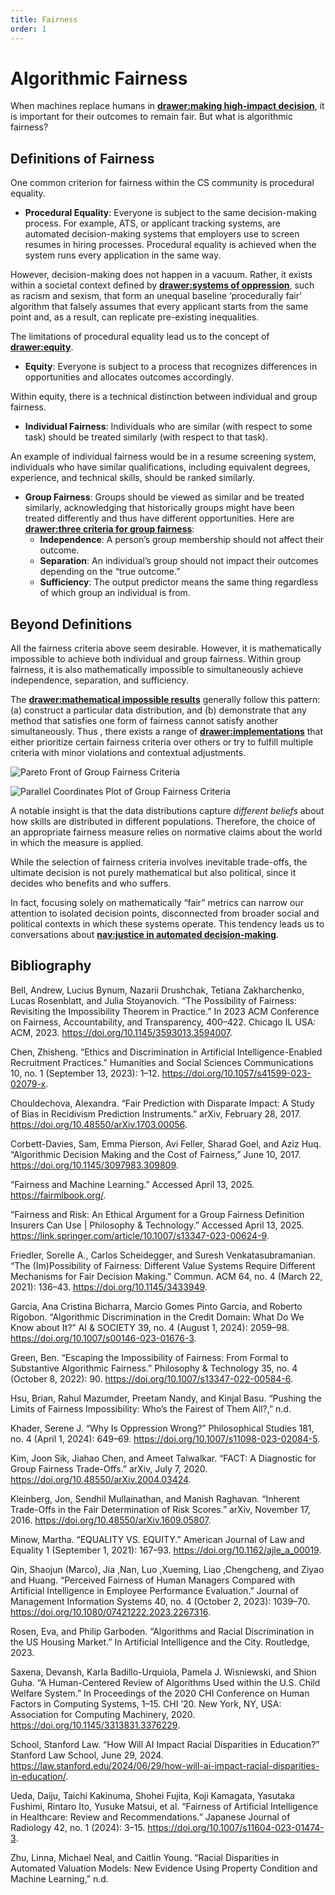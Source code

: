 ```yaml
---
title: Fairness
order: 1
---
```

# Algorithmic Fairness

When machines replace humans in **[drawer:making high-impact decision](high-impact-decision)**, it is important for their outcomes to remain fair. But what is algorithmic fairness?

## Definitions of Fairness
One common criterion for fairness within the  CS community is procedural equality. 

- **Procedural Equality**: Everyone is subject to the same decision-making process. For example, ATS, or applicant tracking systems, are automated decision-making systems that employers use to screen resumes in hiring processes. Procedural equality is achieved when the system runs every application in the same way. 

However, decision-making does not happen in a vacuum. Rather, it exists within a societal context defined by **[drawer:systems of oppression](systems-of-oppression)**, such as racism and sexism, that form an unequal baseline ‘procedurally fair’ algorithm that falsely assumes that every applicant starts from the same point and, as a result,  can replicate pre-existing inequalities. 

The limitations of procedural equality lead us to the concept of **[drawer:equity](equity)**.

- **Equity**: Everyone is subject to a process that recognizes differences in opportunities and allocates outcomes accordingly.

Within equity, there is a technical distinction between individual and group fairness.

- **Individual Fairness**: Individuals who are similar (with respect to some task) should be treated similarly (with respect to that task). 

An example of individual fairness would be in a resume screening system, individuals who have similar qualifications, including equivalent degrees, experience, and technical skills, should be ranked similarly. 

- **Group Fairness**: Groups should be viewed as similar and be treated similarly, acknowledging that historically groups might have been treated differently and thus have different opportunities. Here are **[drawer:three criteria for group fairness](three-criteria)**:
  - **Independence**: A person’s group membership should not affect their outcome. 
  - **Separation**: An individual’s group should not impact their outcomes depending on the “true outcome.”  
  - **Sufficiency**: The output predictor means the same thing regardless of which group an individual is from. 

## Beyond Definitions

All the fairness criteria above seem desirable. However, it is mathematically impossible to achieve both individual and group fairness. Within group fairness, it is also mathematically impossible to simultaneously achieve independence, separation, and sufficiency. 

The **[drawer:mathematical impossible results](mathematical-impossibility)** generally follow this pattern:  (a) construct a particular data distribution, and (b) demonstrate that any method that satisfies one form of fairness cannot satisfy another simultaneously. Thus , there exists  a range of **[drawer:implementations](implementations)** that either prioritize  certain fairness criteria over others or try to fulfill multiple criteria with minor violations and contextual adjustments. 

![Pareto Front of Group Fairness Criteria](/srch-s25/src/assets/primer-photos/fairness1.png)

![Parallel Coordinates Plot of Group Fairness Criteria](/srch-s25/src/assets/primer-photos/fairness2.png)

A notable insight is that the data distributions capture *different beliefs* about how skills are distributed in different populations. Therefore, the choice of an appropriate fairness measure relies on normative claims about the world in which the measure is applied. 

While the selection of fairness criteria involves inevitable trade-offs, the ultimate decision is not purely mathematical but also political, since it decides who benefits and who suffers. 

In fact, focusing solely on mathematically “fair” metrics can narrow our attention to isolated decision points, disconnected from broader social and political contexts in which these systems operate. This tendency leads us to conversations about **[nav:justice in automated decision-making](justice)**. 

## Bibliography
Bell, Andrew, Lucius Bynum, Nazarii Drushchak, Tetiana Zakharchenko, Lucas Rosenblatt, and Julia Stoyanovich. “The Possibility of Fairness: Revisiting the Impossibility Theorem in Practice.” In 2023 ACM Conference on Fairness, Accountability, and Transparency, 400–422. Chicago IL USA: ACM, 2023. https://doi.org/10.1145/3593013.3594007.

Chen, Zhisheng. “Ethics and Discrimination in Artificial Intelligence-Enabled Recruitment Practices.” Humanities and Social Sciences Communications 10, no. 1 (September 13, 2023): 1–12. https://doi.org/10.1057/s41599-023-02079-x.

Chouldechova, Alexandra. “Fair Prediction with Disparate Impact: A Study of Bias in Recidivism Prediction Instruments.” arXiv, February 28, 2017. https://doi.org/10.48550/arXiv.1703.00056.

Corbett-Davies, Sam, Emma Pierson, Avi Feller, Sharad Goel, and Aziz Huq. “Algorithmic Decision Making and the Cost of Fairness,” June 10, 2017. https://doi.org/10.1145/3097983.309809.

“Fairness and Machine Learning.” Accessed April 13, 2025. https://fairmlbook.org/.

“Fairness and Risk: An Ethical Argument for a Group Fairness Definition Insurers Can Use | Philosophy & Technology.” Accessed April 13, 2025. https://link.springer.com/article/10.1007/s13347-023-00624-9.

Friedler, Sorelle A., Carlos Scheidegger, and Suresh Venkatasubramanian. “The (Im)Possibility of Fairness: Different Value Systems Require Different Mechanisms for Fair Decision Making.” Commun. ACM 64, no. 4 (March 22, 2021): 136–43. https://doi.org/10.1145/3433949.

Garcia, Ana Cristina Bicharra, Marcio Gomes Pinto Garcia, and Roberto Rigobon. “Algorithmic Discrimination in the Credit Domain: What Do We Know about It?” AI & SOCIETY 39, no. 4 (August 1, 2024): 2059–98. https://doi.org/10.1007/s00146-023-01676-3.

Green, Ben. “Escaping the Impossibility of Fairness: From Formal to Substantive Algorithmic Fairness.” Philosophy & Technology 35, no. 4 (October 8, 2022): 90. https://doi.org/10.1007/s13347-022-00584-6.

Hsu, Brian, Rahul Mazumder, Preetam Nandy, and Kinjal Basu. “Pushing the Limits of Fairness Impossibility: Who’s the Fairest of Them All?,” n.d.

Khader, Serene J. “Why Is Oppression Wrong?” Philosophical Studies 181, no. 4 (April 1, 2024): 649–69. https://doi.org/10.1007/s11098-023-02084-5.

Kim, Joon Sik, Jiahao Chen, and Ameet Talwalkar. “FACT: A Diagnostic for Group Fairness Trade-Offs.” arXiv, July 7, 2020. https://doi.org/10.48550/arXiv.2004.03424.

Kleinberg, Jon, Sendhil Mullainathan, and Manish Raghavan. “Inherent Trade-Offs in the Fair Determination of Risk Scores.” arXiv, November 17, 2016. https://doi.org/10.48550/arXiv.1609.05807.

Minow, Martha. “EQUALITY VS. EQUITY.” American Journal of Law and Equality 1 (September 1, 2021): 167–93. https://doi.org/10.1162/ajle_a_00019.

Qin, Shaojun (Marco), Jia ,Nan, Luo ,Xueming, Liao ,Chengcheng, and Ziyao and Huang. “Perceived Fairness of Human Managers Compared with Artificial Intelligence in Employee Performance Evaluation.” Journal of Management Information Systems 40, no. 4 (October 2, 2023): 1039–70. https://doi.org/10.1080/07421222.2023.2267316.

Rosen, Eva, and Philip Garboden. “Algorithms and Racial Discrimination in the US Housing Market.” In Artificial Intelligence and the City. Routledge, 2023.

Saxena, Devansh, Karla Badillo-Urquiola, Pamela J. Wisniewski, and Shion Guha. “A Human-Centered Review of Algorithms Used within the U.S. Child Welfare System.” In Proceedings of the 2020 CHI Conference on Human Factors in Computing Systems, 1–15. CHI ’20. New York, NY, USA: Association for Computing Machinery, 2020. https://doi.org/10.1145/3313831.3376229.

School, Stanford Law. “How Will AI Impact Racial Disparities in Education?” Stanford Law School, June 29, 2024. https://law.stanford.edu/2024/06/29/how-will-ai-impact-racial-disparities-in-education/.

Ueda, Daiju, Taichi Kakinuma, Shohei Fujita, Koji Kamagata, Yasutaka Fushimi, Rintaro Ito, Yusuke Matsui, et al. “Fairness of Artificial Intelligence in Healthcare: Review and Recommendations.” Japanese Journal of Radiology 42, no. 1 (2024): 3–15. https://doi.org/10.1007/s11604-023-01474-3.

Zhu, Linna, Michael Neal, and Caitlin Young. “Racial Disparities in Automated Valuation Models: New Evidence Using Property Condition and Machine Learning,” n.d.